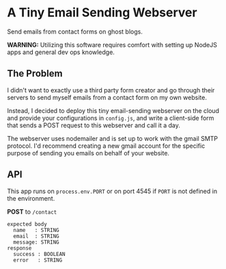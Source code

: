 # A Tiny Email Sending Webserver

Send emails from contact forms on ghost blogs.

**WARNING:** Utilizing this software requires comfort with setting up NodeJS apps and general dev ops knowledge.

## The Problem

I didn't want to exactly use a third party form creator and go through their servers to send myself emails from a contact form on my own website.

Instead, I decided to deploy this tiny email-sending webserver on the cloud and provide your configurations in `config.js`, and write a client-side form that sends a POST request to this webserver and call it a day.

The webserver uses nodemailer and is set up to work with the gmail SMTP protocol. I'd recommend creating a new gmail account for the specific purpose of sending you emails on behalf of your website.

## API

This app runs on `process.env.PORT` or on port 4545 if `PORT` is not defined in the environment.

**POST** to `/contact`

```plaintext
expected body
  name   : STRING
  email  : STRING
  message: STRING
response
  success : BOOLEAN
  error   : STRING
```
